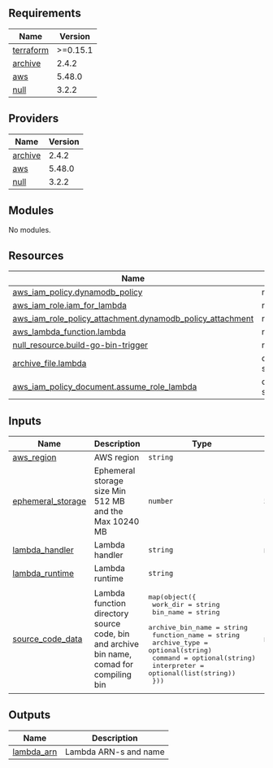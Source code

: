 ## Requirements

| Name | Version |
|------|---------|
| <a name="requirement_terraform"></a> [terraform](#requirement\_terraform) | >=0.15.1 |
| <a name="requirement_archive"></a> [archive](#requirement\_archive) | 2.4.2 |
| <a name="requirement_aws"></a> [aws](#requirement\_aws) | 5.48.0 |
| <a name="requirement_null"></a> [null](#requirement\_null) | 3.2.2 |

## Providers

| Name | Version |
|------|---------|
| <a name="provider_archive"></a> [archive](#provider\_archive) | 2.4.2 |
| <a name="provider_aws"></a> [aws](#provider\_aws) | 5.48.0 |
| <a name="provider_null"></a> [null](#provider\_null) | 3.2.2 |

## Modules

No modules.

## Resources

| Name | Type |
|------|------|
| [aws_iam_policy.dynamodb_policy](https://registry.terraform.io/providers/hashicorp/aws/5.48.0/docs/resources/iam_policy) | resource |
| [aws_iam_role.iam_for_lambda](https://registry.terraform.io/providers/hashicorp/aws/5.48.0/docs/resources/iam_role) | resource |
| [aws_iam_role_policy_attachment.dynamodb_policy_attachment](https://registry.terraform.io/providers/hashicorp/aws/5.48.0/docs/resources/iam_role_policy_attachment) | resource |
| [aws_lambda_function.lambda](https://registry.terraform.io/providers/hashicorp/aws/5.48.0/docs/resources/lambda_function) | resource |
| [null_resource.build-go-bin-trigger](https://registry.terraform.io/providers/hashicorp/null/3.2.2/docs/resources/resource) | resource |
| [archive_file.lambda](https://registry.terraform.io/providers/hashicorp/archive/2.4.2/docs/data-sources/file) | data source |
| [aws_iam_policy_document.assume_role_lambda](https://registry.terraform.io/providers/hashicorp/aws/5.48.0/docs/data-sources/iam_policy_document) | data source |

## Inputs

| Name | Description | Type | Default | Required |
|------|-------------|------|---------|:--------:|
| <a name="input_aws_region"></a> [aws\_region](#input\_aws\_region) | AWS region | `string` | `"us-east-1"` | no |
| <a name="input_ephemeral_storage"></a> [ephemeral\_storage](#input\_ephemeral\_storage) | Ephemeral storage size Min 512 MB and the Max 10240 MB | `number` | `512` | no |
| <a name="input_lambda_handler"></a> [lambda\_handler](#input\_lambda\_handler) | Lambda handler | `string` | n/a | yes |
| <a name="input_lambda_runtime"></a> [lambda\_runtime](#input\_lambda\_runtime) | Lambda runtime | `string` | `"provided.al2023"` | no |
| <a name="input_lambda_config"></a> [source\_code\_data](#input\_source\_code\_data) | Lambda function directory source code, bin and archive bin name, comad for compiling bin | <pre>map(object({<br>    work_dir         = string<br>    bin_name         = string<br>    archive_bin_name = string<br>    function_name    = string<br>    archive_type     = optional(string)<br>    command          = optional(string)<br>    interpreter      = optional(list(string))<br>  }))</pre> | n/a | yes |

## Outputs

| Name | Description |
|------|-------------|
| <a name="output_lambda_arn"></a> [lambda\_arn](#output\_lambda\_arn) | Lambda ARN-s and name |
